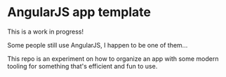 # AngularJS app template

This is a work in progress!

Some people still use AngularJS, I happen to be one of them...

This repo is an experiment on how to organize an app with some modern tooling for something that's efficient and fun to use.
